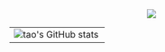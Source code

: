 <div align="center"><img src="https://cdn.jsdelivr.net/gh/myshadowL/myshadowL/assets/github-contribution-grid-snake.svg" /></div>

<table border=0>
  <tr>
    <td><img src="https://github-readme-stats.vercel.app/api?username=myshadowL&show_icons=true&count_private=true&theme=vue-light&hide_border=true" alt="tao's GitHub stats" style="zoom:100%;" align="left"/></td>
  </tr>
</table>
